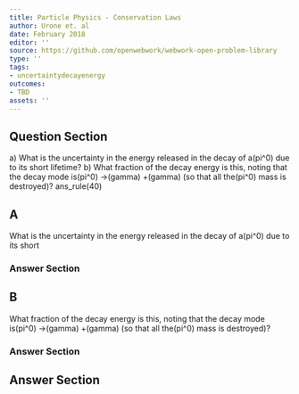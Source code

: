 ```yaml
---
title: Particle Physics - Conservation Laws
author: Urone et. al
date: February 2018
editor: ''
source: https://github.com/openwebwork/webwork-open-problem-library
type: ''
tags:
- uncertaintydecayenergy
outcomes:
- TBD
assets: ''
---
```


## Question Section 

a) What is the uncertainty in the energy released in the decay of a(pi^0) due to its short
lifetime? 
b) What fraction of the decay energy is this, noting that the decay mode is(pi^0) &#8594;(gamma) +(gamma) (so that all the(pi^0) mass is destroyed)?
ans_rule(40)

## A
What is the uncertainty in the energy released in the decay of a(pi^0) due to its short
### Answer Section
## B
What fraction of the decay energy is this, noting that the decay mode is(pi^0) &#8594;(gamma) +(gamma) (so that all the(pi^0) mass is destroyed)?
### Answer Section


## Answer Section

